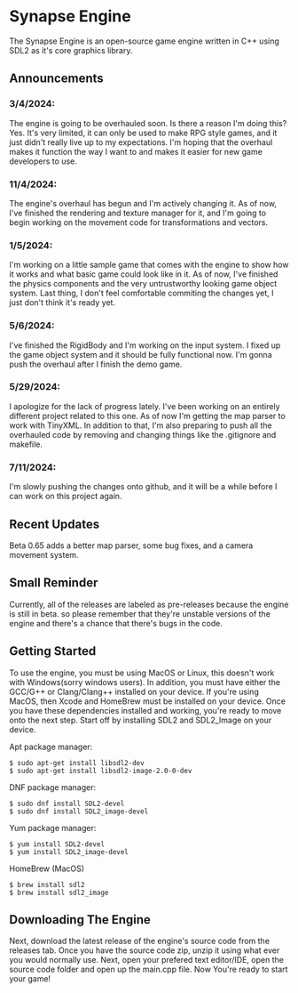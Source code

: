 # <!-- ![](assets/synapselogo2.png) -->Synapse Engine

<!-- ![](assets/synapselogo2.png) -->

The Synapse Engine is an open-source game engine written in C++ using SDL2 as it's core graphics library.<!-- Default assets made by @CarlBirch from the BirchEngine -->

## Announcements
### 3/4/2024:
The engine is going to be overhauled soon. Is there a reason I'm doing this? Yes. It's very limited, it can only be used to make RPG style games, and it just didn't really live up to my expectations. I'm hoping that the overhaul makes it function the way I want to and makes it easier for new game developers to use.

### 11/4/2024:
The engine's overhaul has begun and I'm actively changing it. As of now, I've finished the rendering and texture manager for it, and I'm going to begin working on the movement code for transformations and vectors.

### 1/5/2024:
I'm working on a little sample game that comes with the engine to show how it works and what basic game could look like in it. As of now, I've finished the physics components and the very untrustworthy looking game object system. Last thing, I don't feel comfortable commiting the changes yet, I just don't think it's ready yet.

### 5/6/2024:
I've finished the RigidBody and I'm working on the input system. I fixed up the game object system and it should be fully functional now. I'm gonna push the overhaul after I finish the demo game.

### 5/29/2024:
I apologize for the lack of progress lately. I've been working on an entirely different project related to this one. As of now I'm getting the map parser to work with TinyXML. In addition to that, I'm also preparing to push all the overhauled code by removing and changing things like the .gitignore and makefile.

### 7/11/2024:
I'm slowly pushing the changes onto github, and it will be a while before I can work on this project again.

## Recent Updates
Beta 0.65 adds a better map parser, some bug fixes, and a camera movement system.

## Small Reminder
Currently, all of the releases are labeled as pre-releases because the engine is still in beta. so please remember that they're unstable versions of the engine and there's a chance that there's bugs in the code.

## Getting Started
To use the engine, you must be using MacOS or Linux, this doesn't work with Windows(sorry windows users). In addition, you must have either the GCC/G++ or Clang/Clang++ installed on your device. If you're using MacOS, then Xcode and HomeBrew must be installed on your device. Once you have these dependencies installed and working, you're ready to move onto the next step. Start off by installing SDL2 and SDL2_Image on your device.

Apt package manager:

```
$ sudo apt-get install libsdl2-dev
$ sudo apt-get install libsdl2-image-2.0-0-dev
```

DNF package manager:

```
$ sudo dnf install SDL2-devel
$ sudo dnf install SDL2_image-devel
```

Yum package manager:

```
$ yum install SDL2-devel
$ yum install SDL2_image-devel
```

HomeBrew (MacOS)

```
$ brew install sdl2
$ brew install sdl2_image
```

## Downloading The Engine

Next, download the latest release of the engine's source code from the releases tab.
Once you have the source code zip, unzip it using what ever you would normally use.
Next, open your prefered text editor/IDE, open the source code folder and open up the main.cpp file.
Now You're ready to start your game!

<!-- ## Using The Engine -->
